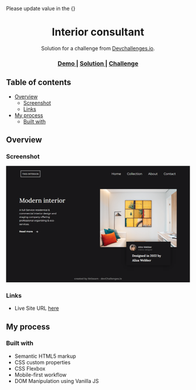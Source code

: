 Please update value in the {} 

<h1 align="center">Interior consultant</h1>

<div align="center">
   Solution for a challenge from  <a href="http://devchallenges.io" target="_blank">Devchallenges.io</a>.
</div>

<div align="center">
  <h3>
    <a href="https://interior-consultant-devibtissam.netlify.app/">
      Demo
    </a>
    <span> | </span>
    <a href="https://github.com/Devibtissam/DevChallenges.io/tree/main/interior-consultant">
      Solution
    </a>
    <span> | </span>
    <a href="https://devchallenges.io/challenges/Jymh2b2FyebRTUljkNcb">
      Challenge
    </a>
  </h3>
</div>

## Table of contents

- [Overview](#overview)
  - [Screenshot](#screenshot)
  - [Links](#links)
- [My process](#my-process)
  - [Built with](#built-with)


## Overview


### Screenshot

![](./images/screencapture-interior-consultant-devibtissam-netlify-app-2022-03-29-23_04_10.png)


### Links

- Live Site URL [here](https://interior-consultant-devibtissam.netlify.app/)

## My process

### Built with

- Semantic HTML5 markup
- CSS custom properties
- CSS Flexbox
- Mobile-first workflow
- DOM Manipulation using Vanilla JS



